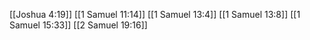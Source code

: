 [[Joshua 4:19]]
[[1 Samuel 11:14]]
[[1 Samuel 13:4]]
[[1 Samuel 13:8]]
[[1 Samuel 15:33]]
[[2 Samuel 19:16]]
